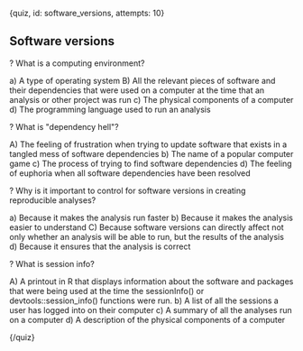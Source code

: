 
{quiz, id: software_versions, attempts: 10}

## Software versions

? What is a computing environment?

a) A type of operating system
B) All the relevant pieces of software and their dependencies that were used on a computer at the time that an analysis or other project was run
c) The physical components of a computer
d) The programming language used to run an analysis

? What is "dependency hell"?

A) The feeling of frustration when trying to update software that exists in a tangled mess of software dependencies
b) The name of a popular computer game
c) The process of trying to find software dependencies
d) The feeling of euphoria when all software dependencies have been resolved

? Why is it important to control for software versions in creating reproducible analyses?

a) Because it makes the analysis run faster
b) Because it makes the analysis easier to understand
C) Because software versions can directly affect not only whether an analysis will be able to run, but the results of the analysis
d) Because it ensures that the analysis is correct

? What is session info?

A) A printout in R that displays information about the software and packages that were being used at the time the sessionInfo() or devtools::session_info() functions were run.
b) A list of all the sessions a user has logged into on their computer
c) A summary of all the analyses run on a computer
d) A description of the physical components of a computer

{/quiz}
